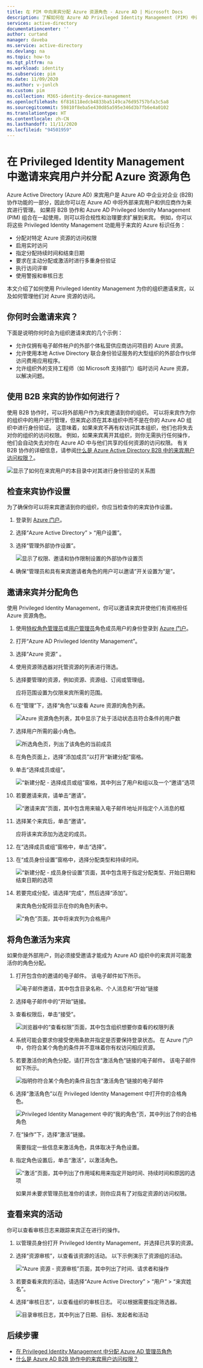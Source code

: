 ```yaml
---
title: 在 PIM 中向来宾分配 Azure 资源角色 - Azure AD | Microsoft Docs
description: 了解如何在 Azure AD Privileged Identity Management (PIM) 中邀请外部来宾用户并分配 Azure 资源角色。
services: active-directory
documentationcenter: ''
author: curtand
manager: daveba
ms.service: active-directory
ms.devlang: na
ms.topic: how-to
ms.tgt_pltfrm: na
ms.workload: identity
ms.subservice: pim
ms.date: 11/09/2020
ms.author: v-junlch
ms.custom: pim
ms.collection: M365-identity-device-management
ms.openlocfilehash: 6f816118edcb4833ba5149ca76d95757bfa3c5a8
ms.sourcegitcommit: 59810f8eba5e430d85a595e346d3b7fb6e4a0102
ms.translationtype: HT
ms.contentlocale: zh-CN
ms.lasthandoff: 11/11/2020
ms.locfileid: "94501959"
---
```

# <a name="invite-guest-users-and-assign-azure-resource-roles-in-privileged-identity-management"></a>在 Privileged Identity Management 中邀请来宾用户并分配 Azure 资源角色

Azure Active Directory (Azure AD) 来宾用户是 Azure AD 中企业对企业 (B2B) 协作功能的一部分，因此你可以在 Azure AD 中将外部来宾用户和供应商作为来宾进行管理。 如果将 B2B 协作和 Azure AD Privileged Identity Management (PIM) 组合在一起使用，则可以将合规性和治理要求扩展到来宾。 例如，你可以将这些 Privileged Identity Management 功能用于来宾的 Azure 标识任务：

- 分配对特定 Azure 资源的访问权限
- 启用实时访问
- 指定分配持续时间和结束日期
- 要求在主动分配或激活时进行多重身份验证
- 执行访问评审
- 使用警报和审核日志

本文介绍了如何使用 Privileged Identity Management 为你的组织邀请来宾，以及如何管理他们对 Azure 资源的访问。

## <a name="when-would-you-invite-guests"></a>你何时会邀请来宾？

下面是说明你何时会为组织邀请来宾的几个示例：

- 允许仅拥有电子邮件帐户的外部个体私营供应商访问项目的 Azure 资源。
- 允许使用本地 Active Directory 联合身份验证服务的大型组织的外部合作伙伴访问费用应用程序。
- 允许组织外的支持工程师（如 Microsoft 支持部门）临时访问 Azure 资源，以解决问题。

## <a name="how-does-collaboration-using-b2b-guests-work"></a>使用 B2B 来宾的协作如何进行？

使用 B2B 协作时，可以将外部用户作为来宾邀请到你的组织。 可以将来宾作为你的组织中的用户进行管理，但来宾必须在其本组织中而不是在你的 Azure AD 组织中进行身份验证。 这意味着，如果来宾不再有权访问其本组织，他们也将失去对你的组织的访问权限。 例如，如果来宾离开其组织，则你无需执行任何操作，他们会自动失去对你在 Azure AD 中与他们共享的任何资源的访问权限。 有关 B2B 协作的详细信息，请参阅[什么是 Azure Active Directory B2B 中的来宾用户访问权限？](../external-identities/what-is-b2b.md)。

![显示了如何在来宾用户的本目录中对其进行身份验证的关系图](./media/pim-resource-roles-external-users/b2b-external-user.png)

## <a name="check-guest-collaboration-settings"></a>检查来宾协作设置

为了确保你可以将来宾邀请到你的组织，你应当检查你的来宾协作设置。

1. 登录到 [Azure 门户](https://portal.azure.cn/)。

1. 选择“Azure Active Directory” > “用户设置”。 

1. 选择“管理外部协作设置”。

    ![显示了权限、邀请和协作限制设置的外部协作设置页](./media/pim-resource-roles-external-users/external-collaboration-settings.png)

1. 确保“管理员和具有来宾邀请者角色的用户可以邀请”开关设置为“是”。 

## <a name="invite-a-guest-and-assign-a-role"></a>邀请来宾并分配角色

使用 Privileged Identity Management，你可以邀请来宾并使他们有资格担任 Azure 资源角色。

1. 使用[特权角色管理员](../roles/permissions-reference.md#privileged-role-administrator)或[用户管理员](../roles/permissions-reference.md#user-administrator)角色成员用户的身份登录到 [Azure 门户](https://portal.azure.cn/)。

1. 打开“Azure AD Privileged Identity Management”。

1. 选择“Azure 资源” 。

1. 使用资源筛选器对托管资源的列表进行筛选。

1. 选择要管理的资源，例如资源、资源组、订阅或管理组。

    应将范围设置为仅限来宾所需的范围。

1. 在“管理”下，选择“角色”以查看 Azure 资源的角色列表。

    ![Azure 资源角色列表，其中显示了处于活动状态且符合条件的用户数](./media/pim-resource-roles-external-users/resources-roles.png)

1. 选择用户所需的最小角色。

    ![所选角色页，列出了该角色的当前成员](./media/pim-resource-roles-external-users/selected-role.png)

1. 在角色页面上，选择“添加成员”以打开“新建分配”窗格。

1. 单击“选择成员或组”。

    ![“新建分配 - 选择成员或组”窗格，其中列出了用户和组以及一个“邀请”选项](./media/pim-resource-roles-external-users/select-member-group.png)

1. 若要邀请来宾，请单击“邀请”。

    ![“邀请来宾”页面，其中包含用来输入电子邮件地址并指定个人消息的框](./media/pim-resource-roles-external-users/invite-guest.png)

1. 选择某个来宾后，单击“邀请”。

    应将该来宾添加为选定的成员。

1. 在“选择成员或组”窗格中，单击“选择”。 

1. 在“成员身份设置”窗格中，选择分配类型和持续时间。

    ![“新建分配 - 成员身份设置”页面，其中包含用于指定分配类型、开始日期和结束日期的选项](./media/pim-resource-roles-external-users/membership-settings.png)

1. 若要完成分配，请选择“完成”，然后选择“添加”。 

    来宾角色分配将显示在你的角色列表中。

    ![“角色”页面，其中将来宾列为合格用户](./media/pim-resource-roles-external-users/role-assignment.png)

## <a name="activate-role-as-a-guest"></a>将角色激活为来宾

如果你是外部用户，则必须接受邀请才能成为 Azure AD 组织中的来宾并可能激活你的角色分配。

1. 打开包含你的邀请的电子邮件。 该电子邮件如下所示。

    ![电子邮件邀请，其中包含目录名称、个人消息和“开始”链接](./media/pim-resource-roles-external-users/email-invite.png)

1. 选择电子邮件中的“开始”链接。

1. 查看权限后，单击“接受”。

    ![浏览器中的“查看权限”页面，其中包含组织想要你查看的权限列表](./media/pim-resource-roles-external-users/invite-accept.png)

1. 系统可能会要求你接受使用条款并指定是否要保持登录状态。 在 Azure 门户中，你符合某个角色的条件并不意味着你有权访问相应资源。

1. 若要激活你的角色分配，请打开包含“激活角色”链接的电子邮件。 该电子邮件如下所示。

    ![指明你符合某个角色的条件且包含“激活角色”链接的电子邮件](./media/pim-resource-roles-external-users/email-role-assignment.png)

1. 选择“激活角色”以在 Privileged Identity Management 中打开你的合格角色。

    ![Privileged Identity Management 中的“我的角色”页，其中列出了你的合格角色](./media/pim-resource-roles-external-users/my-roles-eligible.png)

1. 在“操作”下，选择“激活”链接。

    需要指定一些信息来激活角色，具体取决于角色设置。

1. 指定角色设置后，单击“激活”，以激活角色。

    ![“激活”页面，其中列出了作用域和用来指定开始时间、持续时间和原因的选项](./media/pim-resource-roles-external-users/activate-role.png)

    如果并未要求管理员批准你的请求，则你应具有了对指定资源的访问权限。

## <a name="view-activity-for-a-guest"></a>查看来宾的活动

你可以查看审核日志来跟踪来宾正在进行的操作。

1. 以管理员身份打开 Privileged Identity Management，并选择已共享的资源。

1. 选择“资源审核”，以查看该资源的活动。 以下示例演示了资源组的活动。

    ![“Azure 资源 - 资源审核”页面，其中列出了时间、请求者和操作](./media/pim-resource-roles-external-users/audit-resource.png)

1. 若要查看来宾的活动，请选择“Azure Active Directory” > “用户” > “来宾姓名”。 

1. 选择“审核日志”，以查看组织的审核日志。 可以根据需要指定筛选器。

    ![目录审核日志，其中列出了日期、目标、发起者和活动](./media/pim-resource-roles-external-users/audit-directory.png)

## <a name="next-steps"></a>后续步骤

- [在 Privileged Identity Management 中分配 Azure AD 管理员角色](pim-how-to-add-role-to-user.md)
- [什么是 Azure AD B2B 协作中的来宾用户访问权限？](../external-identities/what-is-b2b.md)

